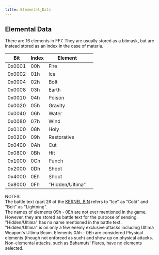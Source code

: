 ```yaml
---
title: Elemental_Data
---
```


## Elemental Data

There are 16 elements in FF7. They are usually stored as a bitmask, but are instead stored as an index in the case of materia.

|  Bit   | Index | Element         |     |
|:------:|-------|-----------------|-----|
| 0x0001 | 00h   | Fire            |     |
| 0x0002 | 01h   | Ice             |     |
| 0x0004 | 02h   | Bolt            |     |
| 0x0008 | 03h   | Earth           |     |
| 0x0010 | 04h   | Poison          |     |
| 0x0020 | 05h   | Gravity         |     |
| 0x0040 | 06h   | Water           |     |
| 0x0080 | 07h   | Wind            |     |
| 0x0100 | 08h   | Holy            |     |
| 0x0200 | 09h   | Restorative     |     |
| 0x0400 | 0Ah   | Cut             |     |
| 0x0800 | 0Bh   | Hit             |     |
| 0x1000 | 0Ch   | Punch           |     |
| 0x2000 | 0Dh   | Shoot           |     |
| 0x4000 | 0Eh   | Shout           |     |
| 0x8000 | 0Fh   | "Hidden/Ultima" |     |

  
NOTES:  
The battle text (part 26 of the [KERNEL.BIN](../Kernel/Kernel.bin) refers to "Ice" as "Cold" and "Bolt" as "Lightning".  
The names of elements 09h - 0Eh are not ever mentioned in the game. However, they are stored as battle text for the purpose of sensing.  
"Hidden/Ultima" has no name mentioned in the battle text.  
"Hidden/Ultima" is on only a few enemy exclusive attacks including Ultima Weapon's Ultima Beam. Elements 0Ah - 0Eh are considered Physical elements (though not enforced as such) and show up on physical attacks. Non-elemental attacks, such as Bahamuts' Flares, have no elements selected.
